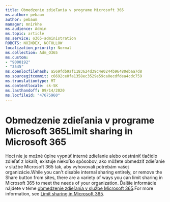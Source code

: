 ```yaml
---
title: Obmedzenie zdieľania v programe Microsoft 365
ms.author: pebaum
author: pebaum
manager: mnirkhe
ms.audience: Admin
ms.topic: article
ms.service: o365-administration
ROBOTS: NOINDEX, NOFOLLOW
localization_priority: Normal
ms.collection: Adm_O365
ms.custom:
- "9000192"
- "3545"
ms.openlocfilehash: a569fdb9af1183624d39c4e0244b96480ebaa7d8
ms.sourcegitcommit: c6692ce0fa1358ec3529e59ca0ecdfdea4cdc759
ms.translationtype: MT
ms.contentlocale: sk-SK
ms.lasthandoff: 09/14/2020
ms.locfileid: "47675960"
---
```

# <a name="limit-sharing-in-microsoft-365"></a><span data-ttu-id="207bf-102">Obmedzenie zdieľania v programe Microsoft 365</span><span class="sxs-lookup"><span data-stu-id="207bf-102">Limit sharing in Microsoft 365</span></span>

<span data-ttu-id="207bf-103">Hoci nie je možné úplne vypnúť interné zdieľanie alebo odstrániť tlačidlo zdieľať z lokalít, existuje niekoľko spôsobov, ako môžete obmedziť zdieľanie v službe Microsoft 365 tak, aby vyhovovali potrebám vašej organizácie.</span><span class="sxs-lookup"><span data-stu-id="207bf-103">While you can't disable internal sharing entirely, or remove the Share button from sites, there are a variety of ways you can limit sharing in Microsoft 365 to meet the needs of your organization.</span></span> <span data-ttu-id="207bf-104">Ďalšie informácie nájdete v téme [obmedzenie zdieľania v službe Microsoft 365](https://docs.microsoft.com/Office365/Enterprise/microsoft-365-limit-sharing).</span><span class="sxs-lookup"><span data-stu-id="207bf-104">For more information, see [Limit sharing in Microsoft 365](https://docs.microsoft.com/Office365/Enterprise/microsoft-365-limit-sharing).</span></span>
